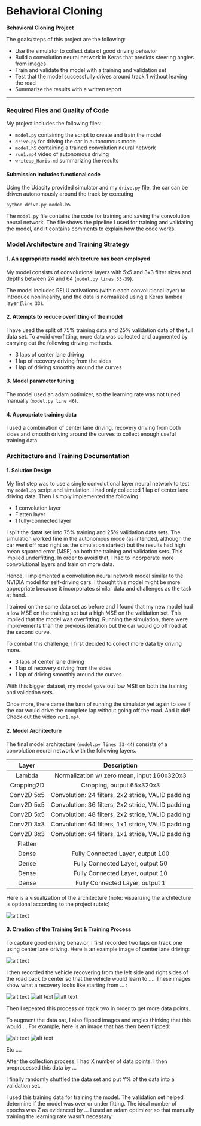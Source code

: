 # Behavioral Cloning


**Behavioral Cloning Project**

The goals/steps of this project are the following:
* Use the simulator to collect data of good driving behavior
* Build a convolution neural network in Keras that predicts steering angles from images
* Train and validate the model with a training and validation set
* Test that the model successfully drives around track 1 without leaving the road
* Summarize the results with a written report


[//]: # (Image References)

[image1]: ./examples/placeholder.png "Model Visualization"
[image2]: ./examples/placeholder.png "Grayscaling"
[image3]: ./examples/placeholder_small.png "Recovery Image"
[image4]: ./examples/placeholder_small.png "Recovery Image"
[image5]: ./examples/placeholder_small.png "Recovery Image"
[image6]: ./examples/placeholder_small.png "Normal Image"
[image7]: ./examples/placeholder_small.png "Flipped Image"

---
### Required Files and Quality of Code

My project includes the following files:
* `model.py` containing the script to create and train the model
* `drive.py` for driving the car in autonomous mode
* `model.h5` containing a trained convolution neural network
* `run1.mp4` video of autonomous driving
* `writeup_Haris.md` summarizing the results

#### Submission includes functional code
Using the Udacity provided simulator and my `drive.py` file, the car can be driven autonomously around the track by executing 
```
python drive.py model.h5
```
The `model.py` file contains the code for training and saving the convolution neural network. The file shows the pipeline I used for training and validating the model, and it contains comments to explain how the code works.

### Model Architecture and Training Strategy

#### 1. An appropriate model architecture has been employed

My model consists of convolutional layers with 5x5 and 3x3 filter sizes and depths between 24 and 64 (`model.py lines 35-39`).

The model includes RELU activations (within each convolutional layer) to introduce nonlinearity, and the data is normalized using a Keras lambda layer (`line 33`).

#### 2. Attempts to reduce overfitting of the model

I have used the split of 75% training data and 25% validation data of the full data set. To avoid overfitting, more data was collected and augmented by carrying out the following driving methods.
* 3 laps of center lane driving
* 1 lap of recovery driving from the sides
* 1 lap of driving smoothly around the curves

#### 3. Model parameter tuning

The model used an adam optimizer, so the learning rate was not tuned manually (`model.py line 46`).

#### 4. Appropriate training data

I used a combination of center lane driving, recovery driving from both sides and smooth driving around the curves to collect enough useful training data.

### Architecture and Training Documentation

#### 1. Solution Design

My first step was to use a single convolutional layer neural network to test my `model.py` script and simulation. I had only collected 1 lap of center lane driving data. Then I simply implemented the following.
* 1 convolution layer
* Flatten layer
* 1 fully-connected layer

I split the datat set into 75% training and 25% validation data sets. The simulation worked fine in the autonomous mode (as intended, although the car went off road right as the simulation started) but the results had high mean squared error (MSE) on both the training and validation sets. This implied underfitting. In order to avoid that, I had to incorporate more convolutional layers and train on more data.

Hence, I implemented a convolution neural network model similar to the NVIDIA model for self-driving cars. I thought this model might be more appropriate because it incorporates similar data and challenges as the task at hand.

I trained on the same data set as before and I found that my new model had a low MSE on the training set but a high MSE on the validation set. This implied that the model was overfitting. Running the simulation, there were improvements than the previous iteration but the car would go off road at the second curve.

To combat this challenge, I first decided to collect more data by driving more.
* 3 laps of center lane driving
* 1 lap of recovery driving from the sides
* 1 lap of driving smoothly around the curves

With this bigger dataset, my model gave out low MSE on both the training and validation sets.

Once more, there came the turn of running the simulator yet again to see if the car would drive the complete lap without going off the road. And it did! Check out the video `run1.mp4`.

#### 2. Model Architecture

The final model architecture (`model.py lines 33-44`) consists of a convolution neural network with the following layers.

| Layer         		|     Description	        					     | 
|:---------------------:|:--------------------------------------------------:| 
| Lambda         		| Normalization w/ zero mean, input 160x320x3	     | 
| Cropping2D     	    | Cropping, output 65x320x3  	                     |
| Conv2D 5x5			| Convolution: 24 filters, 2x2 stride, VALID padding |
| Conv2D 5x5	      	| Convolution: 36 filters, 2x2 stride, VALID padding |
| Conv2D 5x5	        | Convolution: 48 filters, 2x2 stride, VALID padding |
| Conv2D 3x3         	| Convolution: 64 filters, 1x1 stride, VALID padding |
| Conv2D 3x3			| Convolution: 64 filters, 1x1 stride, VALID padding |
| Flatten			    |                                      				 |
| Dense				    | Fully Connected Layer, output 100				     |
| Dense				    | Fully Connected Layer, output 50			         |
| Dense		            | Fully Connected Layer, output 10			         |
| Dense					| Fully Connected Layer, output 1					 |

Here is a visualization of the architecture (note: visualizing the architecture is optional according to the project rubric)

![alt text][image1]

#### 3. Creation of the Training Set & Training Process

To capture good driving behavior, I first recorded two laps on track one using center lane driving. Here is an example image of center lane driving:

![alt text][image2]

I then recorded the vehicle recovering from the left side and right sides of the road back to center so that the vehicle would learn to .... These images show what a recovery looks like starting from ... :

![alt text][image3]
![alt text][image4]
![alt text][image5]

Then I repeated this process on track two in order to get more data points.

To augment the data sat, I also flipped images and angles thinking that this would ... For example, here is an image that has then been flipped:

![alt text][image6]
![alt text][image7]

Etc ....

After the collection process, I had X number of data points. I then preprocessed this data by ...


I finally randomly shuffled the data set and put Y% of the data into a validation set. 

I used this training data for training the model. The validation set helped determine if the model was over or under fitting. The ideal number of epochs was Z as evidenced by ... I used an adam optimizer so that manually training the learning rate wasn't necessary.
